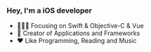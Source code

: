 <!-- <img align="right" src="https://github-readme-stats.vercel.app/api?username=JivanHuang&show_icons=true&text_color=718096&bg_color=00000000&hide_title=true&hide_border=true" /> -->

### Hey, I'm a iOS developer
- 👨🏻‍💻 Focusing on Swift & Objective-C & Vue
- 📱 Creator of Applications and Frameworks
- ❤️ Like Programming, Reading and Music
